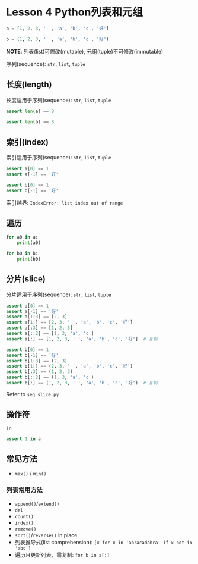 # Lesson 4 Python列表和元组

```python
a = [1, 2, 3, ' ', 'a', 'b', 'c', '好']

b = (1, 2, 3, ' ', 'a', 'b', 'c', '好')
```

**NOTE**: 列表(list)可修改(mutable), 元组(tuple)不可修改(immutable)

序列(sequence): `str`, `list`, `tuple`

## 长度(length)

长度适用于序列(sequence): `str`, `list`, `tuple`

```python
assert len(a) == 8

assert len(b) == 8
```

## 索引(index)

索引适用于序列(sequence): `str`, `list`, `tuple`

```python
assert a[0] == 1
assert a[-1] == '好'

assert b[0] == 1
assert b[-1] == '好'
```

索引越界: `IndexError: list index out of range`

## 遍历

```python
for a0 in a:
    print(a0)

for b0 in b:
    print(b0)
```

## 分片(slice)

分片适用于序列(sequence): `str`, `list`, `tuple`

```python
assert a[0] == 1
assert a[-1] == '好'
assert a[1:3] == [2, 3]
assert a[1:] == [2, 3, ' ', 'a', 'b', 'c', '好']
assert a[:3] == [1, 2, 3]
assert a[::2] == [1, 3, 'a', 'c']
assert a[:] == [1, 2, 3, ' ', 'a', 'b', 'c', '好']  # 复制

assert b[0] == 1
assert b[-1] == '好'
assert b[1:3] == (2, 3)
assert b[1:] == (2, 3, ' ', 'a', 'b', 'c', '好')
assert b[:3] == (1, 2, 3)
assert b[::2] == (1, 3, 'a', 'c')
assert b[:] == (1, 2, 3, ' ', 'a', 'b', 'c', '好')  # 复制
```

Refer to `seq_slice.py`

## 操作符

`in`

```python
assert 1 in a
```

## 常见方法

- `max()` / `min()`

### 列表常用方法

- `append()`/`extend()`
- `del`
- `count()`
- `index()`
- `remove()`
- `sort()`/`reverse()` in place
- 列表推导式(list comprehension): `[x for x in 'abracadabra' if x not in 'abc']`
- 遍历且更新列表，需复制: `for b in a[:]`
